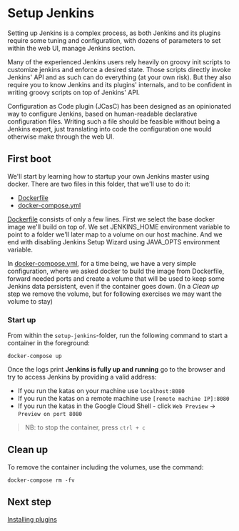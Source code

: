 # Setup Jenkins

Setting up Jenkins is a complex process, as both Jenkins and its plugins require some tuning and configuration, with dozens of parameters to set within the web UI, manage Jenkins section.

Many of the experienced Jenkins users rely heavily on groovy init scripts to customize jenkins and enforce a desired state. Those scripts directly invoke Jenkins' API and as such can do everything (at your own risk). But they also require you to know Jenkins and its plugins' internals, and to be confident in writing groovy scripts on top of Jenkins' API.

Configuration as Code plugin (JCasC) has been designed as an opinionated way to configure Jenkins, based on human-readable declarative configuration files. Writing such a file should be feasible without being a Jenkins expert, just translating into code the configuration one would otherwise make through the web UI.

## First boot

We'll start by learning how to startup your own Jenkins master using docker. There are two files in this folder, that we'll use to do it:

* [Dockerfile](Dockerfile)
* [docker-compose.yml](docker-compose.yml)

[Dockerfile](Dockerfile) consists of only a few lines. First we select the base docker image we'll build on top of. We set JENKINS_HOME environment variable to point to a folder we'll later map to a volume on our host machine. And we end with disabling Jenkins Setup Wizard using JAVA_OPTS environment variable.

In [docker-compose.yml](docker-compose.yml), for a time being, we have a very simple configuration, where we asked docker to build the image from Dockerfile, forward needed ports and create a volume that will be used to keep some Jenkins data persistent, even if the container goes down. (In a *Clean up* step we remove the volume, but for following exercises we may want the volume to stay)

### Start up

From within the `setup-jenkins`-folder, run the following command to start a container in the foreground:

```shell
docker-compose up
```

Once the logs print **Jenkins is fully up and running** go to the browser and try to access Jenkins by providing a valid address:

* If you run the katas on your machine use `localhost:8080`
* If you run the katas on a remote machine use `[remote machine IP]:8080`
* If you run the katas in the Google Cloud Shell - click `Web Preview` -> `Preview on port 8080`

> NB: to stop the container, press `ctrl + c`

## Clean up

To remove the container including the volumes, use the command:

```shell
docker-compose rm -fv
```

## Next step

[Installing plugins](../installing-plugins/README.md)
